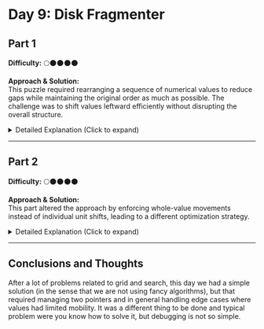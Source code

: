 # Day 9: Disk Fragmenter

## Part 1  
**Difficulty:** 🌕🌑🌑🌑🌑  

**Approach & Solution:**  
This puzzle required rearranging a sequence of numerical values to reduce gaps while maintaining the original order as much as possible. The challenge was to shift values leftward efficiently without disrupting the overall structure.

<details>  
<summary>Detailed Explanation (Click to expand)</summary>  
The approach involved:

1. **Interpreting the input**: The input was parsed as a sequence of alternating magnitudes and spacers. These represented units of value and empty slots, respectively.
2. **Shifting values efficiently**:
   - The sequence was traversed from left to right, processing each value group in turn.
   - When encountering an empty slot, an attempt was made to shift the nearest available values from the rightmost side.
   - This required decrementing the tracked rightmost index and adjusting the counts dynamically.
3. **Optimizing movements**: The shifts occurred iteratively to ensure each available position was filled before progressing, reducing unnecessary operations.
4. **Computing a final measure**: A cumulative sum was calculated based on the product of each value and its final index position, ensuring an accurate representation of the final compacted sequence.

A helper function was utilized to precompute value distributions efficiently, minimizing redundant calculations. The key complexity lay in managing positional shifts accurately.

</details>  

---

## Part 2  
**Difficulty:** 🌕🌑🌑🌑🌑  

**Approach & Solution:**  
This part altered the approach by enforcing whole-value movements instead of individual unit shifts, leading to a different optimization strategy.

<details>  
<summary>Detailed Explanation (Click to expand)</summary>  

Building on Part 1, the new logic involved:

1. **Sorting and identifying movable units**: Instead of shifting individual parts, entire segments were considered in descending order.
2. **Finding the best available placement**:
   - Each unit segment was moved to the first sufficiently large gap to its left.
   - If no appropriate space existed, the segment remained in place.
3. **Maintaining integrity of the values**: The crucial distinction was ensuring that units were only moved when an entire block could be relocated at once.
4. **Recomputing the cumulative measure**: The final sum was calculated using the same methodology as in Part 1, applied to the adjusted sequence.

This required a structured approach to determine optimal placements while preventing partial movements. The solution maintained efficiency by precomputing viable moves and reducing unnecessary scans.

</details>  

---

## Conclusions and Thoughts  
After a lot of problems related to grid and search, this day we had a simple solution (in the sense that we are not using fancy algorithms), but that required managing two pointers and in general handling edge cases where values had limited mobility.
It was a different thing to be done and typical problem were you know how to solve it, but debugging is not so simple.